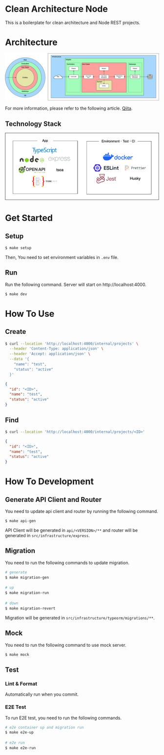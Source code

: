 # Clean Architecture Node

This is a boilerplate for clean architecture and Node REST projects.

# Architecture

![Architecture](architecture.drawio.png)

For more information, please refer to the following article.
[Qiita](https://qiita.com/Jiei-S/items/dbf06194f4858519bc61).


## Technology Stack

![Technology Stack](technology-stack.drawio.png)

# Get Started

## Setup
```bash
$ make setup
```

Then, You need to set environment variables in `.env` file.

## Run

Run the following command. Server will start on http://localhost:4000.

```bash
$ make dev
```

# How To Use

## Create

```bash
$ curl --location 'http://localhost:4000/internal/projects' \
  --header 'Content-Type: application/json' \
  --header 'Accept: application/json' \
  --data '{
    "name": "test",
    "status": "active"
  }'
```

```json
{
  "id": "<ID>",
  "name": "test",
  "status": "active"
}
```

## Find

```bash
$ curl --location 'http://localhost:4000/internal/projects/<ID>'
```

```json
{
  "id": "<ID>",
  "name": "test",
  "status": "active"
}
```


# How To Development

## Generate API Client and Router

You need to update api client and router by running the following command.  

```bash
$ make api-gen
```

API Client will be generated in `api/<VERSION>/**` and router will be generated in `src/infrastructure/express`.


## Migration

You need to run the following commands to update migration.  

```bash
# generate
$ make migration-gen

# up
$ make migration-run

# down
$ make migration-revert
```

Migration will be generated in `src/infrastructure/typeorm/migrations/**`.

## Mock

You need to run the following command to use mock server.

```bash
$ make mock
```

## Test

### Lint & Format

Automatically run when you commit.

### E2E Test

To run E2E test, you need to run the following commands.

```bash
# e2e container up and migration run
$ make e2e-up

# e2e run
$ make e2e-run
```
